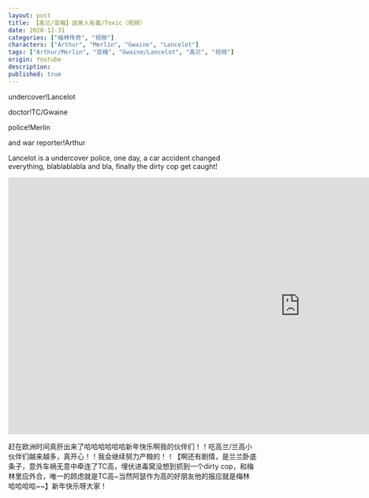 ```yaml
---
layout: post
title: 【高兰/亚梅】这男人有毒/Toxic（视频）
date: 2020-12-31
categories: ["梅林传奇", "视频"]
characters: ["Arthur", "Merlin", "Gwaine", "Lancelot"]
tags: ["Arthur/Merlin", "亚梅", "Gwaine/Lancelot", "高兰", "视频"]
origin: Youtube
description: 
published: true
---
```


undercover!Lancelot

doctor!TC/Gwaine

police!Merlin

and war reporter!Arthur

Lancelot is a undercover police, one day, a car accident changed everything, blablablabla and bla, finally the dirty cop get caught!

<iframe width="1183" height="521" src="https://www.youtube.com/embed/kaGVObUDSj8" frameborder="0" allow="accelerometer; autoplay; clipboard-write; encrypted-media; gyroscope; picture-in-picture" allowfullscreen></iframe>

<br>

赶在欧洲时间真肝出来了哈哈哈哈哈哈新年快乐啊我的伙伴们！！吃高兰/兰高小伙伴们越来越多，真开心！！我会继续努力产粮的！！【啊还有剧情，是兰兰卧底条子，意外车祸无意中牵连了TC高，埋伏进毒窝没想到抓到一个dirty cop，和梅林里应外合，唯一的顾虑就是TC高\~当然阿瑟作为高的好朋友他的报应就是梅林哈哈哈哈\~\~】新年快乐呀大家！
